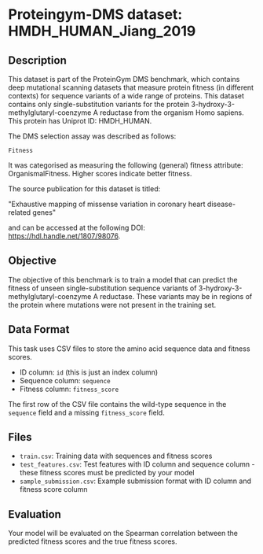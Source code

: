 
# Proteingym-DMS dataset: HMDH_HUMAN_Jiang_2019

## Description

This dataset is part of the ProteinGym DMS benchmark, which contains deep mutational scanning datasets that measure
protein fitness (in different contexts) for sequence variants of a wide range of proteins. This dataset contains
only single-substitution variants for the protein 3-hydroxy-3-methylglutaryl-coenzyme A reductase from the organism Homo sapiens. This protein has Uniprot ID: HMDH_HUMAN. 

The DMS selection assay was described as follows: 

    Fitness

It was categorised as measuring the following (general) fitness attribute: OrganismalFitness. Higher scores indicate better fitness.

The source publication for this dataset is titled: 

"Exhaustive mapping of missense variation in coronary heart disease-related genes"

and can be accessed at the following DOI: https://hdl.handle.net/1807/98076.

## Objective

The objective of this benchmark is to train a model that can predict the fitness of unseen single-substitution sequence variants of 3-hydroxy-3-methylglutaryl-coenzyme A reductase.
These variants may be in regions of the protein where mutations were not present in the training set.

## Data Format

This task uses CSV files to store the amino acid sequence data and fitness scores.
- ID column: `id` (this is just an index column)
- Sequence column: `sequence`
- Fitness column: `fitness_score`

The first row of the CSV file contains the wild-type sequence in the `sequence` field and a missing `fitness_score` field.

## Files

- `train.csv`: Training data with sequences and fitness scores
- `test_features.csv`: Test features with ID column and sequence column - these fitness scores must be predicted by your model
- `sample_submission.csv`: Example submission format with ID column and fitness score column

## Evaluation

Your model will be evaluated on the Spearman correlation between the predicted fitness scores and the true fitness scores.
